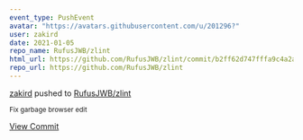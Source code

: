 ```yaml
---
event_type: PushEvent
avatar: "https://avatars.githubusercontent.com/u/201296?"
user: zakird
date: 2021-01-05
repo_name: RufusJWB/zlint
html_url: https://github.com/RufusJWB/zlint/commit/b2ff62d747fffa9c4a2a04c09a592eecc9359273
repo_url: https://github.com/RufusJWB/zlint
---
```


<a href='https://github.com/zakird' target='_blank'>zakird</a> pushed to <a href='https://github.com/RufusJWB/zlint' target='_blank'>RufusJWB/zlint</a>

<small>Fix garbage browser edit</small>

<a href='https://github.com/RufusJWB/zlint/commit/b2ff62d747fffa9c4a2a04c09a592eecc9359273' target='_blank'>View Commit</a>